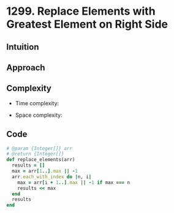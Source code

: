 # 1299. Replace Elements with Greatest Element on Right Side

## Intuition

## Approach
<!-- Describe your approach to solving the problem. -->

## Complexity

- Time complexity:
<!-- Add your time complexity here, e.g. $$O(n)$$ -->

- Space complexity:
<!-- Add your space complexity here, e.g. $$O(n)$$ -->

## Code

```ruby
# @param {Integer[]} arr
# @return {Integer[]}
def replace_elements(arr)
  results = []
  max = arr[1..].max || -1
  arr.each_with_index do |n, i|
    max = arr[i + 1..].max || -1 if max === n
    results << max
  end
  results
end
```
